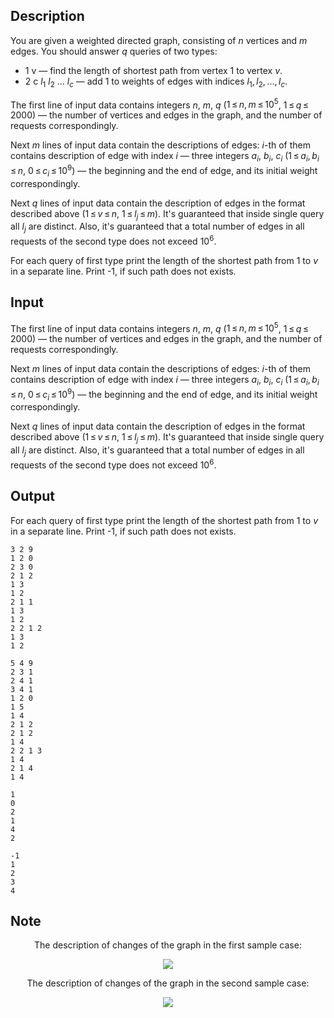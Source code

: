 ## Description

<div><p>You are given a weighted directed graph, consisting of <span class="tex-span"><i>n</i></span> vertices and <span class="tex-span"><i>m</i></span> edges. You should answer <span class="tex-span"><i>q</i></span> queries of two types:</p><ul> <li> <span class="tex-font-style-tt">1 v</span>&nbsp;— find the length of shortest path from vertex <span class="tex-span">1</span> to vertex <span class="tex-span"><i>v</i></span>. </li><li> <span class="tex-font-style-tt">2 c <span class="tex-span"><i>l</i><sub class="lower-index">1</sub> <i>l</i><sub class="lower-index">2</sub> ... <i>l</i><sub class="lower-index"><i>c</i></sub></span></span>&nbsp;— add <span class="tex-span">1</span> to weights of edges with indices <span class="tex-span"><i>l</i><sub class="lower-index">1</sub>, <i>l</i><sub class="lower-index">2</sub>, ..., <i>l</i><sub class="lower-index"><i>c</i></sub></span>. </li></ul></div><div class="input-specification"><p>The first line of input data contains integers <span class="tex-span"><i>n</i></span>, <span class="tex-span"><i>m</i></span>, <span class="tex-span"><i>q</i></span> (<span class="tex-span">1 ≤ <i>n</i>, <i>m</i> ≤ 10<sup class="upper-index">5</sup></span>, <span class="tex-span">1 ≤ <i>q</i> ≤ 2000</span>)&nbsp;— the number of vertices and edges in the graph, and the number of requests correspondingly.</p><p>Next <span class="tex-span"><i>m</i></span> lines of input data contain the descriptions of edges: <span class="tex-span"><i>i</i></span>-th of them contains description of edge with index <span class="tex-span"><i>i</i></span>&nbsp;— three integers <span class="tex-span"><i>a</i><sub class="lower-index"><i>i</i></sub></span>, <span class="tex-span"><i>b</i><sub class="lower-index"><i>i</i></sub></span>, <span class="tex-span"><i>c</i><sub class="lower-index"><i>i</i></sub></span> (<span class="tex-span">1 ≤ <i>a</i><sub class="lower-index"><i>i</i></sub>, <i>b</i><sub class="lower-index"><i>i</i></sub> ≤ <i>n</i></span>, <span class="tex-span">0 ≤ <i>c</i><sub class="lower-index"><i>i</i></sub> ≤ 10<sup class="upper-index">9</sup></span>)&nbsp;— the beginning and the end of edge, and its initial weight correspondingly.</p><p>Next <span class="tex-span"><i>q</i></span> lines of input data contain the description of edges in the format described above (<span class="tex-span">1 ≤ <i>v</i> ≤ <i>n</i></span>, <span class="tex-span">1 ≤ <i>l</i><sub class="lower-index"><i>j</i></sub> ≤ <i>m</i></span>). It's guaranteed that inside single query all <span class="tex-span"><i>l</i><sub class="lower-index"><i>j</i></sub></span> are distinct. Also, it's guaranteed that a total number of edges in all requests of the second type does not exceed <span class="tex-span">10<sup class="upper-index">6</sup></span>.</p></div><div class="output-specification"><p>For each query of first type print the length of the shortest path from <span class="tex-span">1</span> to <span class="tex-span"><i>v</i></span> in a separate line. Print <span class="tex-font-style-tt">-1</span>, if such path does not exists.</p></div>

## Input

<p>The first line of input data contains integers <span class="tex-span"><i>n</i></span>, <span class="tex-span"><i>m</i></span>, <span class="tex-span"><i>q</i></span> (<span class="tex-span">1 ≤ <i>n</i>, <i>m</i> ≤ 10<sup class="upper-index">5</sup></span>, <span class="tex-span">1 ≤ <i>q</i> ≤ 2000</span>)&nbsp;— the number of vertices and edges in the graph, and the number of requests correspondingly.</p><p>Next <span class="tex-span"><i>m</i></span> lines of input data contain the descriptions of edges: <span class="tex-span"><i>i</i></span>-th of them contains description of edge with index <span class="tex-span"><i>i</i></span>&nbsp;— three integers <span class="tex-span"><i>a</i><sub class="lower-index"><i>i</i></sub></span>, <span class="tex-span"><i>b</i><sub class="lower-index"><i>i</i></sub></span>, <span class="tex-span"><i>c</i><sub class="lower-index"><i>i</i></sub></span> (<span class="tex-span">1 ≤ <i>a</i><sub class="lower-index"><i>i</i></sub>, <i>b</i><sub class="lower-index"><i>i</i></sub> ≤ <i>n</i></span>, <span class="tex-span">0 ≤ <i>c</i><sub class="lower-index"><i>i</i></sub> ≤ 10<sup class="upper-index">9</sup></span>)&nbsp;— the beginning and the end of edge, and its initial weight correspondingly.</p><p>Next <span class="tex-span"><i>q</i></span> lines of input data contain the description of edges in the format described above (<span class="tex-span">1 ≤ <i>v</i> ≤ <i>n</i></span>, <span class="tex-span">1 ≤ <i>l</i><sub class="lower-index"><i>j</i></sub> ≤ <i>m</i></span>). It's guaranteed that inside single query all <span class="tex-span"><i>l</i><sub class="lower-index"><i>j</i></sub></span> are distinct. Also, it's guaranteed that a total number of edges in all requests of the second type does not exceed <span class="tex-span">10<sup class="upper-index">6</sup></span>.</p>

## Output

<p>For each query of first type print the length of the shortest path from <span class="tex-span">1</span> to <span class="tex-span"><i>v</i></span> in a separate line. Print <span class="tex-font-style-tt">-1</span>, if such path does not exists.</p>





```input1
3 2 9
1 2 0
2 3 0
2 1 2
1 3
1 2
2 1 1
1 3
1 2
2 2 1 2
1 3
1 2

```




```input2
5 4 9
2 3 1
2 4 1
3 4 1
1 2 0
1 5
1 4
2 1 2
2 1 2
1 4
2 2 1 3
1 4
2 1 4
1 4

```




```output1
1
0
2
1
4
2

```




```output2
-1
1
2
3
4

```



## Note

<center><p>The description of changes of the graph in the first sample case:</p><p><img class="tex-graphics" src="file://tsaoov3T.png" style="max-width: 100.0%;max-height: 100.0%;"></p><p>The description of changes of the graph in the second sample case:</p><p><img class="tex-graphics" src="file://Lo0JzYyG.png" style="max-width: 100.0%;max-height: 100.0%;"></p></center>
